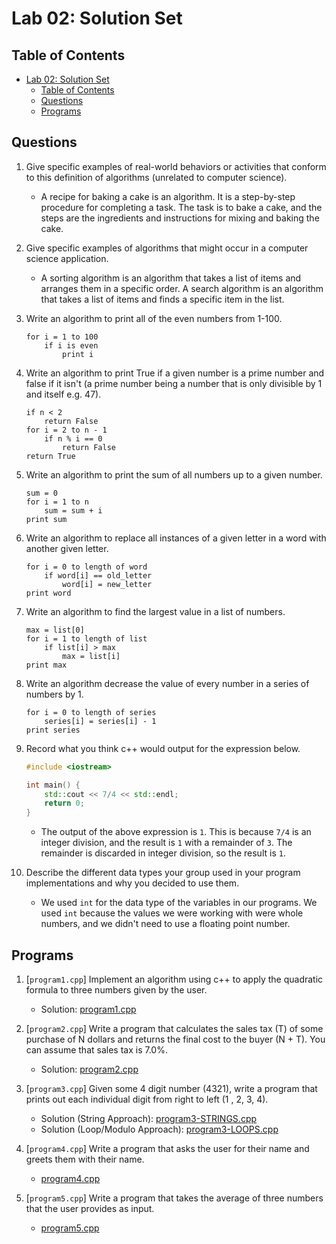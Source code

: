 # Lab 02: Solution Set

## Table of Contents

- [Lab 02: Solution Set](#lab-02-solution-set)
  - [Table of Contents](#table-of-contents)
  - [Questions](#questions)
  - [Programs](#programs)

## Questions

1. Give specific examples of real-world behaviors or activities that conform to this definition of algorithms (unrelated to computer science).

    - A recipe for baking a cake is an algorithm. It is a step-by-step procedure for completing a task. The task is to bake a cake, and the steps are the ingredients and instructions for mixing and baking the cake.

2. Give specific examples of algorithms that might occur in a computer science application.

    - A sorting algorithm is an algorithm that takes a list of items and arranges them in a specific order. A search algorithm is an algorithm that takes a list of items and finds a specific item in the list.

3. Write an algorithm to print all of the even numbers from 1-100.

    ```plaintext
    for i = 1 to 100
        if i is even
            print i
    ```

4. Write an algorithm to print True if a given number is a prime number and false if it isn't (a prime number being a number that is only divisible by 1 and itself e.g. 47).

    ```plaintext
    if n < 2
        return False
    for i = 2 to n - 1
        if n % i == 0
            return False
    return True
    ```

5. Write an algorithm to print the sum of all numbers up to a given number.

    ```plaintext
    sum = 0
    for i = 1 to n
        sum = sum + i
    print sum
    ```

6. Write an algorithm to replace all instances of a given letter in a word with another given letter.

    ```plaintext
    for i = 0 to length of word
        if word[i] == old_letter
            word[i] = new_letter
    print word
    ```

7. Write an algorithm to find the largest value in a list of numbers.

    ```plaintext
    max = list[0]
    for i = 1 to length of list
        if list[i] > max
            max = list[i]
    print max
    ```

8. Write an algorithm decrease the value of every number in a series of numbers by 1.

    ```plaintext
    for i = 0 to length of series
        series[i] = series[i] - 1
    print series
    ```

9. Record what you think c++ would output for the expression below.

    ```cpp
    #include <iostream>

    int main() {
        std::cout << 7/4 << std::endl;
        return 0;
    }
    ```

    - The output of the above expression is `1`. This is because `7/4` is an integer division, and the result is `1` with a remainder of `3`. The remainder is discarded in integer division, so the result is `1`.

10. Describe the different data types your group used in your program implementations and why you decided to use them.

    - We used `int` for the data type of the variables in our programs. We used `int` because the values we were working with were whole numbers, and we didn't need to use a floating point number.

## Programs

1. [`program1.cpp`] Implement an algorithm using c++ to apply the quadratic formula to three numbers given by the user.

    - Solution: [program1.cpp](src/program1.cpp)

2. [`program2.cpp`] Write a program that calculates the sales tax (T) of some purchase of N dollars and returns the final cost to the buyer (N + T). You can assume that sales tax is 7.0%.

    - Solution: [program2.cpp](src/program2.cpp)

3. [`program3.cpp`] Given some 4 digit number (4321), write a program that prints out each individual digit from right to left (1 , 2, 3, 4).

    - Solution (String Approach): [program3-STRINGS.cpp](src/program3-STRINGS.cpp)
    - Solution (Loop/Modulo Approach): [program3-LOOPS.cpp](src/program3-LOOPS.cpp)

4. [`program4.cpp`] Write a program that asks the user for their name and greets them with their name.

    - [program4.cpp](src/program4.cpp)

5. [`program5.cpp`] Write a program that takes the average of three numbers that the user provides as input.

    - [program5.cpp](src/program5.cpp)
